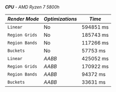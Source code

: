 ***CPU*** - *AMD Ryzen 7 5800h*

| ***Render Mode*** | ***Optimizations*** | ***Time*** |
| --- | --- | --- |
| `Linear` | No | 594851 ms |
| `Region Grids` | No | 185743 ms |
| `Region Bands` | No | 117266 ms |
| `Buckets` | No | 57753 ms |
| `Linear` | *AABB* | 425052 ms |
| `Region Grids` | *AABB* | 170922 ms |
| `Region Bands` | *AABB* | 94372  ms |
| `Buckets` | *AABB* | 33631 ms |
